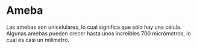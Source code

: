 # Ameba

Las amebas son unicelulares, lo cual significa que sólo hay una célula. Algunas
amebas pueden crecer hasta unos increíbles 700 micrómetros, lo cual es casi un
milímetro.
